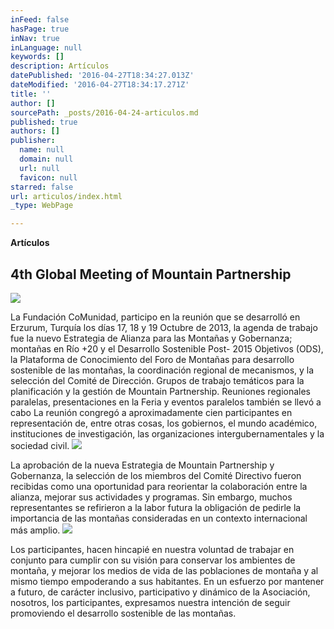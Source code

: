 ```yaml
---
inFeed: false
hasPage: true
inNav: true
inLanguage: null
keywords: []
description: Artículos
datePublished: '2016-04-27T18:34:27.013Z'
dateModified: '2016-04-27T18:34:17.271Z'
title: ''
author: []
sourcePath: _posts/2016-04-24-articulos.md
published: true
authors: []
publisher:
  name: null
  domain: null
  url: null
  favicon: null
starred: false
url: articulos/index.html
_type: WebPage

---
```

**Artículos**

## 4th Global Meeting of Mountain Partnership
![](https://the-grid-user-content.s3-us-west-2.amazonaws.com/67748bd1-fcf0-4430-8e51-c3314013ffa8.jpg)

La Fundación CoMunidad, participo en la reunión que se desarrolló en Erzurum, Turquía los días 17, 18 y 19 Octubre de 2013, la agenda de trabajo fue la nuevo Estrategia de Alianza para las Montañas y Gobernanza; montañas en Río +20 y el Desarrollo Sostenible Post- 2015 Objetivos (ODS), la Plataforma de Conocimiento del Foro de Montañas para desarrollo sostenible de las montañas, la coordinación regional de mecanismos, y la selección del Comité de Dirección. Grupos de trabajo temáticos para la planificación y la gestión de Mountain Partnership. Reuniones regionales paralelas, presentaciones en la Feria y eventos paralelos también se llevó a cabo La reunión congregó a aproximadamente cien participantes en representación de, entre otras cosas, los gobiernos, el mundo académico, instituciones de investigación, las organizaciones intergubernamentales y la sociedad civil.
![](https://the-grid-user-content.s3-us-west-2.amazonaws.com/5fb94f0f-c113-4d0c-abde-b95573636d0a.jpg)

La aprobación de la nueva Estrategia de Mountain Partnership y Gobernanza, la selección de los miembros del Comité Directivo fueron recibidas como una oportunidad para reorientar la colaboración entre la alianza, mejorar sus actividades y programas. Sin embargo, muchos representantes se refirieron a la labor futura la obligación de pedirle la importancia de las montañas consideradas en un contexto internacional más amplio.
![](https://the-grid-user-content.s3-us-west-2.amazonaws.com/fcc938b6-e0c9-476b-a6fc-4ea5044c54a1.jpg)

Los participantes, hacen hincapié en nuestra voluntad de trabajar en conjunto para cumplir con su visión para conservar los ambientes de montaña, y mejorar los medios de vida de las poblaciones de montaña y al mismo tiempo empoderando a sus habitantes. En un esfuerzo por mantener a futuro, de carácter inclusivo, participativo y dinámico de la Asociación, nosotros, los participantes, expresamos nuestra intención de seguir promoviendo el desarrollo sostenible de las montañas.
